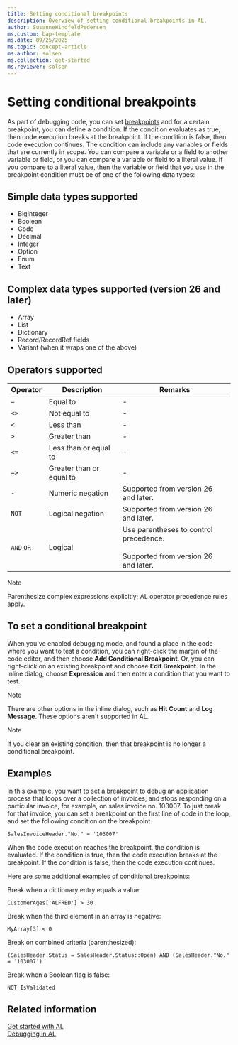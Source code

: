 ```yaml
---
title: Setting conditional breakpoints
description: Overview of setting conditional breakpoints in AL.
author: SusanneWindfeldPedersen
ms.custom: bap-template
ms.date: 09/25/2025
ms.topic: concept-article
ms.author: solsen
ms.collection: get-started
ms.reviewer: solsen
---
```


# Setting conditional breakpoints

As part of debugging code, you can set [breakpoints](devenv-debugging.md#breakpoints) and for a certain breakpoint, you can define a condition. If the condition evaluates as true, then code execution breaks at the breakpoint. If the condition is false, then code execution continues. The condition can include any variables or fields that are currently in scope. You can compare a variable or a field to another variable or field, or you can compare a variable or field to a literal value. If you compare to a literal value, then the variable or field that you use in the breakpoint condition must be of one of the following data types:

## Simple data types supported

- BigInteger
- Boolean
- Code
- Decimal
- Integer
- Option
- Enum
- Text

## Complex data types supported (version 26 and later)

- Array
- List
- Dictionary
- Record/RecordRef fields
- Variant (when it wraps one of the above)

## Operators supported

|Operator|Description| Remarks|
|--------|-----------|--------|
|`=`| Equal to|-|
|`<>`| Not equal to|-|
|`<`| Less than|-|
|`>`| Greater than|-|
|`<=`| Less than or equal to|-|
|`=>`| Greater than or equal to|-|
|`-`| Numeric negation  |Supported from version 26 and later.|
|`NOT`| Logical negation  | Supported from version 26 and later.|
|`AND` `OR`| Logical | Use parentheses to control precedence. <br><br>Supported from version 26 and later.|

> [!NOTE]
> Parenthesize complex expressions explicitly; AL operator precedence rules apply.

## To set a conditional breakpoint

When you've enabled debugging mode, and found a place in the code where you want to test a condition, you can right-click the margin of the code editor, and then choose **Add Conditional Breakpoint**. Or, you can right-click on an existing breakpoint and choose **Edit Breakpoint**. In the inline dialog, choose **Expression** and then enter a condition that you want to test.

> [!NOTE]  
> There are other options in the inline dialog, such as **Hit Count** and **Log Message**. These options aren't supported in AL.

> [!NOTE]  
> If you clear an existing condition, then that breakpoint is no longer a conditional breakpoint.

## Examples

In this example, you want to set a breakpoint to debug an application process that loops over a collection of invoices, and stops responding on a particular invoice, for example, on sales invoice no. 103007. To just break for that invoice, you can set a breakpoint on the first line of code in the loop, and set the following condition on the breakpoint.

```al
SalesInvoiceHeader."No." = '103007'  
```

When the code execution reaches the breakpoint, the condition is evaluated. If the condition is true, then the code execution breaks at the breakpoint. If the condition is false, then the code execution continues.

Here are some additional examples of conditional breakpoints:

Break when a dictionary entry equals a value:

```al
CustomerAges['ALFRED'] > 30
```

Break when the third element in an array is negative:

```al
MyArray[3] < 0
```

Break on combined criteria (parenthesized):

```al
(SalesHeader.Status = SalesHeader.Status::Open) AND (SalesHeader."No." = '103007')
```

Break when a Boolean flag is false:

```al
NOT IsValidated
```

## Related information

[Get started with AL](devenv-get-started.md)  
[Debugging in AL](devenv-debugging.md)  

